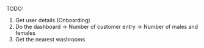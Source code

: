 TODO:

1. Get user details (Onboarding)
2. Do the dashboard
   -> Number of customer entry
   -> Number of males and females
3. Get the nearest washrooms
